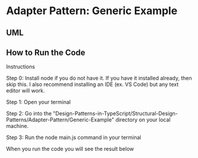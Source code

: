 # Adapter Pattern: Generic Example

## UML

## How to Run the Code

Instructions

Step 0: Install node if you do not have it. If you have it installed already, then skip this. I also recommend installing an IDE (ex. VS Code) but any text editor will work.

Step 1: Open your terminal

Step 2: Go into the "Design-Patterns-in-TypeScript/Structural-Design-Patterns/Adapter-Pattern/Generic-Example" directory on your local machine.

Step 3: Run the node main.js command in your terminal

When you run the code you will see the result below



